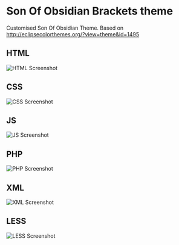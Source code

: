 Son Of Obsidian Brackets theme
=======

Customised Son Of Obsidian Theme.
Based on http://eclipsecolorthemes.org/?view=theme&id=1495

## HTML
![HTML Screenshot]("/screenshots/html.png")

## CSS
![CSS Screenshot]("/screenshots/css.png")

## JS
![JS Screenshot]("/screenshots/js.png")

## PHP
![PHP Screenshot]("/screenshots/php.png")

## XML
![XML Screenshot]("/screenshots/xml.png")

## LESS
![LESS Screenshot]("/screenshots/less.png")